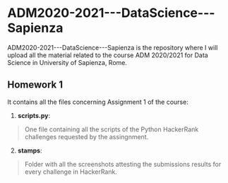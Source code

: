 # ADM2020-2021---DataScience---Sapienza

ADM2020-2021---DataScience---Sapienza is the repository where I will upload 
all the material related to the course ADM 2020/2021 for Data Science in University of Sapienza, Rome.

## Homework 1

It contains all the files concerning Assignment 1 of the course:
1. **scripts.py**:
> One file containing all the scripts of the Python HackerRank challenges requested by the assingnment.
2. **stamps**:
> Folder with all the screenshots attesting the submissions results for every challenge in HackerRank.




